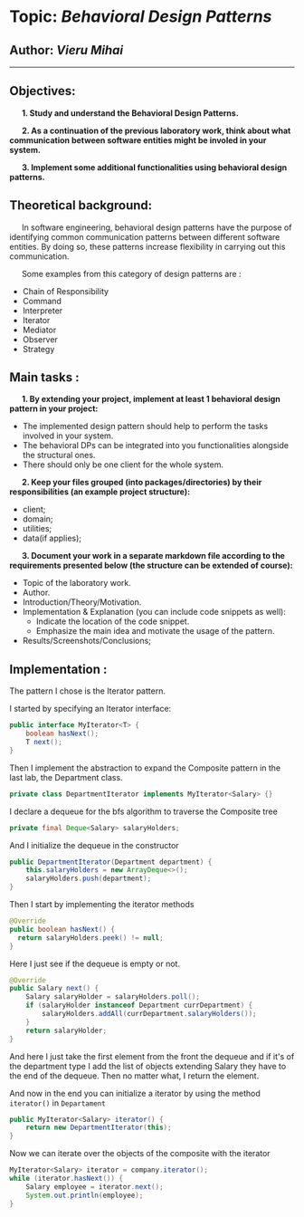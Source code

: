 # Topic: *Behavioral Design Patterns*
## Author: *Vieru Mihai*
------
## Objectives:
&ensp; &ensp; __1. Study and understand the Behavioral Design Patterns.__

&ensp; &ensp; __2. As a continuation of the previous laboratory work, think about what communication between software entities might be involed in your system.__

&ensp; &ensp; __3. Implement some additional functionalities using behavioral design patterns.__

## Theoretical background:
&ensp; &ensp; In software engineering, behavioral design patterns have the purpose of identifying common communication patterns between different software entities. By doing so, these patterns increase flexibility in carrying out this communication.

&ensp; &ensp; Some examples from this category of design patterns are :

* Chain of Responsibility
* Command
* Interpreter
* Iterator
* Mediator
* Observer
* Strategy

## Main tasks :
&ensp; &ensp; __1. By extending your project, implement at least 1 behavioral design pattern in your project:__
* The implemented design pattern should help to perform the tasks involved in your system.
* The behavioral DPs can be integrated into you functionalities alongside the structural ones.
* There should only be one client for the whole system.

&ensp; &ensp; __2. Keep your files grouped (into packages/directories) by their responsibilities (an example project structure):__
* client;
* domain;
* utilities;
* data(if applies);

&ensp; &ensp; __3. Document your work in a separate markdown file according to the requirements presented below (the structure can be extended of course):__
* Topic of the laboratory work.
* Author.
* Introduction/Theory/Motivation.
* Implementation & Explanation (you can include code snippets as well):
    * Indicate the location of the code snippet.
    * Emphasize the main idea and motivate the usage of the pattern.
* Results/Screenshots/Conclusions;

## Implementation :
The pattern I chose is the Iterator pattern.

I started by specifying an Iterator interface:
```java
public interface MyIterator<T> {
    boolean hasNext();
    T next();
}
```

Then I implement the abstraction to expand the Composite pattern in the last lab, the Department class.
```java
private class DepartmentIterator implements MyIterator<Salary> {}
```

I declare a dequeue for the bfs algorithm to traverse the Composite tree
```java
private final Deque<Salary> salaryHolders;
```

And I initialize the dequeue in the constructor
```java
public DepartmentIterator(Department department) {
    this.salaryHolders = new ArrayDeque<>();
    salaryHolders.push(department);
}
```

Then I start by implementing the iterator methods
```java
@Override
public boolean hasNext() {
  return salaryHolders.peek() != null;
}
```
Here I just see if the dequeue is empty or not.

```java
@Override
public Salary next() {
    Salary salaryHolder = salaryHolders.poll();
    if (salaryHolder instanceof Department currDepartment) {
        salaryHolders.addAll(currDepartment.salaryHolders());
    }
    return salaryHolder;
}
```
And here I just take the first element from the front the dequeue and if it's of the department type I add the list of objects extending Salary they have to the end of the dequeue. Then no matter what, I return the element.

And now in the end you can initialize a iterator by using the method `iterator()` in `Departament`
```java
public MyIterator<Salary> iterator() {
    return new DepartmentIterator(this);
}
```

Now we can iterate over the objects of the composite with the iterator
```java
MyIterator<Salary> iterator = company.iterator();
while (iterator.hasNext()) {
    Salary employee = iterator.next();
    System.out.println(employee);
}
```

